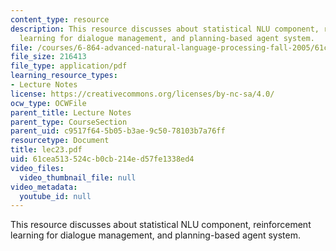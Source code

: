 ```yaml
---
content_type: resource
description: This resource discusses about statistical NLU component, reinforcement
  learning for dialogue management, and planning-based agent system.
file: /courses/6-864-advanced-natural-language-processing-fall-2005/61cea513524cb0cb214ed57fe1338ed4_lec23.pdf
file_size: 216413
file_type: application/pdf
learning_resource_types:
- Lecture Notes
license: https://creativecommons.org/licenses/by-nc-sa/4.0/
ocw_type: OCWFile
parent_title: Lecture Notes
parent_type: CourseSection
parent_uid: c9517f64-5b05-b3ae-9c50-78103b7a76ff
resourcetype: Document
title: lec23.pdf
uid: 61cea513-524c-b0cb-214e-d57fe1338ed4
video_files:
  video_thumbnail_file: null
video_metadata:
  youtube_id: null
---
```

This resource discusses about statistical NLU component, reinforcement learning for dialogue management, and planning-based agent system.